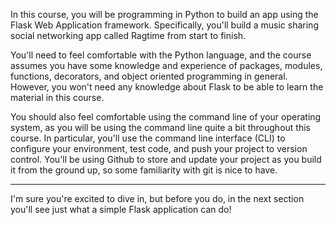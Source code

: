 In this course, you will be programming in Python to build an app using the Flask Web Application framework. Specifically, you'll build a music sharing social networking app called Ragtime from start to finish.

You'll need to feel comfortable with the Python language, and the course assumes you have some knowledge and experience of packages, modules, functions, decorators, and object oriented programming in general. However, you won't need any knowledge about Flask to be able to learn the material in this course.

You should also feel comfortable using the command line of your operating system, as you will be using the command line quite a bit throughout this course. In particular, you'll use the command line interface (CLI) to configure your environment, test code, and push your project to version control. You'll be using Github to store and update your project as you build it from the ground up, so some familiarity with git is nice to have.

___

I'm sure you're excited to dive in, but before you do, in the next section you'll see just what a simple Flask application can do!